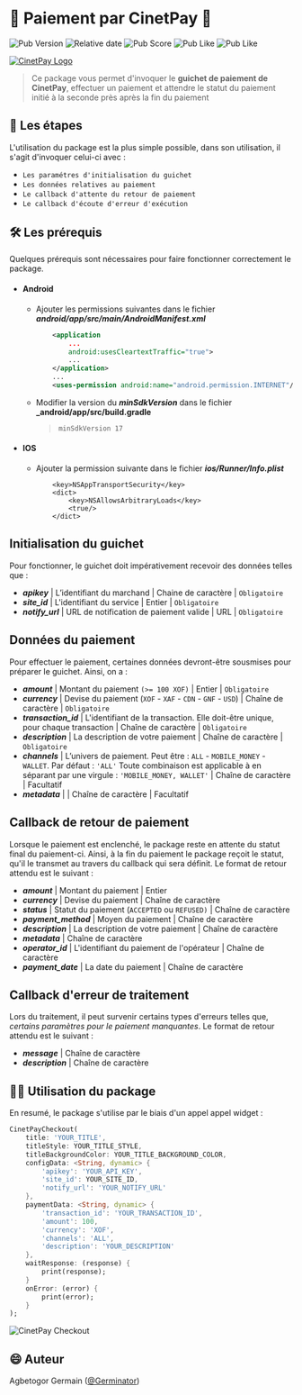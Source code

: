 # 🚀 Paiement par CinetPay 👋
![Pub Version](https://img.shields.io/pub/v/cinetpay) ![Relative date](https://img.shields.io/date/1638525600) ![Pub Score](https://img.shields.io/pub/points/cinetpay) ![Pub Like](https://img.shields.io/pub/likes/cinetpay) ![Pub Like](https://img.shields.io/pub/popularity/cinetpay)

[![CinetPay Logo](https://imgur.com/WxqeWOL.png)](https://cinetpay.com)

> Ce package vous permet d'invoquer le **guichet de paiement de CinetPay**, effectuer un paiement et attendre le statut du paiement initié à la seconde près après la fin du paiement

## 🔗 Les étapes
L'utilisation du package est la plus simple possible, dans son utilisation, il s'agit d'invoquer celui-ci avec :
- `Les paramétres d'initialisation du guichet`
- `Les données relatives au paiement`
- `Le callback d'attente du retour de paiement`
- `Le callback d'écoute d'erreur d'exécution`

## 🛠 Les prérequis
Quelques prérequis sont nécessaires pour faire fonctionner correctement le package.

 - #### Android

    - Ajouter les permissions suivantes dans le fichier **_android/app/src/main/AndroidManifest.xml_** 
    
        ```xml
            <application
            	...
                android:usesCleartextTraffic="true">
                ...
            </application>
            ...
            <uses-permission android:name="android.permission.INTERNET"/>
        ```
    - Modifier la version du **_minSdkVersion_** dans le fichier **_android/app/src/build.gradle** 
        > `minSdkVersion 17`
        
 - #### IOS
   - Ajouter la permission suivante dans le fichier **_ios/Runner/Info.plist_**
   
        ```plist
            <key>NSAppTransportSecurity</key>
            <dict>
                <key>NSAllowsArbitraryLoads</key>
                <true/>
            </dict>
        ```

## Initialisation du guichet
Pour fonctionner, le guichet doit impérativement recevoir des données telles que :

- _**apikey**_ | L’identifiant du marchand | Chaine de caractère | `Obligatoire`
- _**site_id**_ | L'identifiant du service | Entier | `Obligatoire`
- _**notify_url**_ | URL de notification de paiement valide | URL | `Obligatoire`

## Données du paiement
Pour effectuer le paiement, certaines données devront-être sousmises pour préparer le guichet. Ainsi, on a :

- _**amount**_ | Montant du paiement `(>= 100 XOF)` | Entier | `Obligatoire`
- _**currency**_ | Devise du paiement (`XOF` - `XAF` - `CDN` - `GNF` - `USD`) | Chaîne de caractère | `Obligatoire`
- _**transaction_id**_ | L'identifiant de la transaction. Elle doit-être unique, pour chaque transaction | Chaîne de caractère | `Obligatoire`
- _**description**_ | La description de votre paiement | Chaîne de caractère | `Obligatoire`
- _**channels**_ | L’univers de paiement. Peut être : `ALL` - `MOBILE_MONEY` - `WALLET`. Par défaut : `'ALL'`  Toute combinaison est applicable à en séparant par une virgule : `'MOBILE_MONEY, WALLET'` | Chaîne de caractère | Facultatif
- _**metadata**_ |  | Chaîne de caractère | Facultatif

## Callback de retour de paiement
Lorsque le paiement est enclenché, le package reste en attente du statut final du paiement-ci. Ainsi, à la fin du paiement le package reçoit le statut, qu'il le transmet au travers du callback qui sera définit. Le format de retour attendu est le suivant :

- _**amount**_ | Montant du paiement | Entier
- _**currency**_ | Devise du paiement | Chaîne de caractère
- _**status**_ | Statut du paiement (`ACCEPTED` ou `REFUSED)` | Chaîne de caractère
- _**payment_method**_ | Moyen du paiement | Chaîne de caractère
- _**description**_ | La description de votre paiement | Chaîne de caractère
- _**metadata**_ | Chaîne de caractère
- _**operator_id**_ | L'identifiant du paiement de l'opérateur | Chaîne de caractère
- _**payment_date**_ | La date du paiement | Chaîne de caractère

## Callback d'erreur de traitement
Lors du traitement, il peut survenir certains types d'erreurs telles que, _certains paramètres pour le paiement manquantes_. Le format de retour attendu est le suivant :

- _**message**_ | Chaîne de caractère
- _**description**_ | Chaîne de caractère

## 👩‍💻 Utilisation du package
En resumé, le package s'utilise par le biais d'un appel appel widget :
```dart
CinetPayCheckout(
    title: 'YOUR_TITLE',
    titleStyle: YOUR_TITLE_STYLE,
    titleBackgroundColor: YOUR_TITLE_BACKGROUND_COLOR,
    configData: <String, dynamic> {
        'apikey': 'YOUR_API_KEY',
        'site_id': YOUR_SITE_ID,
        'notify_url': 'YOUR_NOTIFY_URL'
    },
    paymentData: <String, dynamic> {
        'transaction_id': 'YOUR_TRANSACTION_ID',
        'amount': 100,
        'currency': 'XOF',
        'channels': 'ALL',
        'description': 'YOUR_DESCRIPTION'
    },
    waitResponse: (response) {
        print(response);
    }
    onError: (error) {
        print(error);
    }
);
```

![CinetPay Checkout](https://i.imgur.com/gQZGV1l.png)

## 😄 Auteur
Agbetogor Germain ([@Germinator](https://germinator-space.com))
